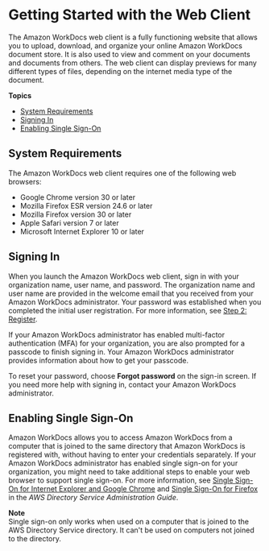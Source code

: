 # Getting Started with the Web Client<a name="web_client_help"></a>

The Amazon WorkDocs web client is a fully functioning website that allows you to upload, download, and organize your online Amazon WorkDocs document store\. It is also used to view and comment on your documents and documents from others\. The web client can display previews for many different types of files, depending on the internet media type of the document\. 

**Topics**
+ [System Requirements](#web_client_sys_reqs)
+ [Signing In](#web_login)
+ [Enabling Single Sign\-On](#single_sign_on)

## System Requirements<a name="web_client_sys_reqs"></a>

The Amazon WorkDocs web client requires one of the following web browsers:
+ Google Chrome version 30 or later
+ Mozilla Firefox ESR version 24\.6 or later
+ Mozilla Firefox version 30 or later
+ Apple Safari version 7 or later
+ Microsoft Internet Explorer 10 or later

## Signing In<a name="web_login"></a>

When you launch the Amazon WorkDocs web client, sign in with your organization name, user name, and password\. The organization name and user name are provided in the welcome email that you received from your Amazon WorkDocs administrator\. Your password was established when you completed the initial user registration\. For more information, see [Step 2: Register](getting_started.md#user_registration)\. 

If your Amazon WorkDocs administrator has enabled multi\-factor authentication \(MFA\) for your organization, you are also prompted for a passcode to finish signing in\. Your Amazon WorkDocs administrator provides information about how to get your passcode\.

To reset your password, choose **Forgot password** on the sign\-in screen\. If you need more help with signing in, contact your Amazon WorkDocs administrator\.

## Enabling Single Sign\-On<a name="single_sign_on"></a>

Amazon WorkDocs allows you to access Amazon WorkDocs from a computer that is joined to the same directory that Amazon WorkDocs is registered with, without having to enter your credentials separately\. If your Amazon WorkDocs administrator has enabled single sign\-on for your organization, you might need to take additional steps to enable your web browser to support single sign\-on\. For more information, see [Single Sign\-On for Internet Explorer and Google Chrome](https://docs.aws.amazon.com/directoryservice/latest/admin-guide/ie_sso.html) and [Single Sign\-On for Firefox](https://docs.aws.amazon.com/directoryservice/latest/admin-guide/firefox_sso.html) in the *AWS Directory Service Administration Guide*\.

**Note**  
Single sign\-on only works when used on a computer that is joined to the AWS Directory Service directory\. It can't be used on computers not joined to the directory\.